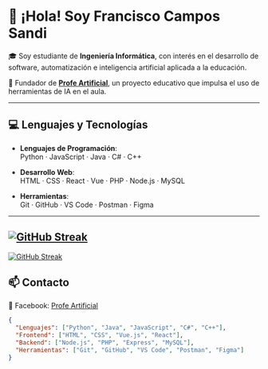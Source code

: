 # 👋 ¡Hola! Soy Francisco Campos Sandi

🎓 Soy estudiante de **Ingeniería Informática**, con interés en el desarrollo de software, automatización e inteligencia artificial aplicada a la educación.

🧠 Fundador de **[Profe Artificial](https://www.facebook.com/profile.php?id=61563914024424)**, un proyecto educativo que impulsa el uso de herramientas de IA en el aula.

---

## 💻 Lenguajes y Tecnologías

- **Lenguajes de Programación**:  
  Python · JavaScript · Java · C# · C++

- **Desarrollo Web**:  
  HTML · CSS · React · Vue · PHP · Node.js · MySQL

- **Herramientas**:  
  Git · GitHub · VS Code · Postman · Figma

---
[![GitHub Streak](https://streak-stats.demolab.com?user=Francisco-Campos-S&theme=dark)](https://git.io/streak-stats)
---
<a href="https://git.io/streak-stats"><img src="https://streak-stats.demolab.com?user=Francisco-Campos-S&theme=dark" alt="GitHub Streak" /></a> 
## 📫 Contacto

📘 Facebook: [Profe Artificial](https://www.facebook.com/profile.php?id=61563914024424)



```json
{
  "Lenguajes": ["Python", "Java", "JavaScript", "C#", "C++"],
  "Frontend": ["HTML", "CSS", "Vue.js", "React"],
  "Backend": ["Node.js", "PHP", "Express", "MySQL"],
  "Herramientas": ["Git", "GitHub", "VS Code", "Postman", "Figma"]
}

